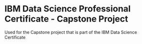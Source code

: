 # IBM Data Science Professional Certificate - Capstone Project
Used for the Capstone project that is part of the IBM Data Science Certificate
